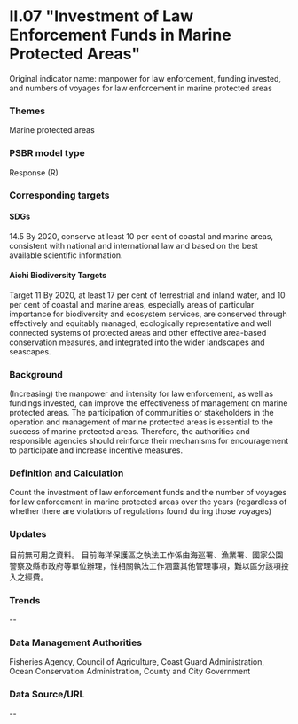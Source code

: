 # II.07 "Investment of Law Enforcement Funds in Marine Protected Areas"
Original indicator name: manpower for law enforcement, funding invested, and numbers of voyages for law enforcement in marine protected areas

<script type="text/javascript" src="http://cdn.mathjax.org/mathjax/latest/MathJax.js?config=TeX-AMS-MML_HTMLorMML"></script>

### Themes
Marine protected areas
### PSBR model type
Response (R)
### Corresponding targets
#### SDGs
14.5 By 2020, conserve at least 10 per cent of coastal and marine areas, consistent with national and international law and based on the best available scientific information.
#### Aichi Biodiversity Targets
Target 11 By 2020, at least 17 per cent of terrestrial and inland water, and 10 per cent of coastal and marine areas, especially areas of particular importance for biodiversity and ecosystem services, are conserved through effectively and equitably managed, ecologically representative and well connected systems of protected areas and other effective area-based conservation measures, and integrated into the wider landscapes and seascapes.
### Background
(Increasing) the manpower and intensity for law enforcement, as well as fundings invested, can improve the effectiveness of management on marine protected areas. The participation of communities or stakeholders in the operation and management of marine protected areas is essential to the success of marine protected areas. Therefore, the authorities and responsible agencies should reinforce their mechanisms for encouragement to participate and increase incentive measures.
### Definition and Calculation
Count the investment of law enforcement funds and the number of voyages for law enforcement in marine protected areas over the years (regardless of whether there are violations of regulations found during those voyages)
### Updates
目前無可用之資料。 目前海洋保護區之執法工作係由海巡署、漁業署、國家公園警察及縣市政府等單位辦理，惟相關執法工作涵蓋其他管理事項，難以區分該項投入之經費。
### Trends
--
### Data Management Authorities
Fisheries Agency, Council of Agriculture, Coast Guard Administration, Ocean Conservation Administration, County and City Government
### Data Source/URL
--